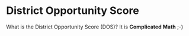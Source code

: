 # District Opportunity Score

What is the District Opportunity Score (DOS)? It is **Complicated Math** ;-)
